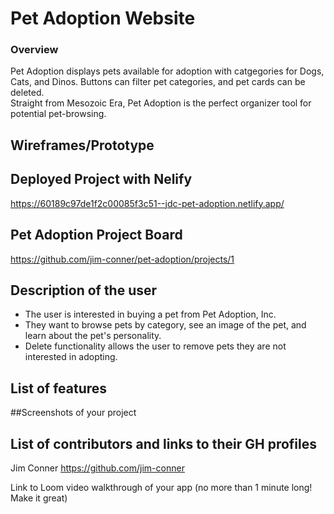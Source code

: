 # Pet Adoption Website

### Overview
Pet Adoption displays pets available for adoption with catgegories for Dogs, Cats, and Dinos. 
Buttons can filter pet categories, and pet cards can be deleted.  
Straight from Mesozoic Era, Pet Adoption is the perfect organizer tool for potential pet-browsing.

## Wireframes/Prototype

## Deployed Project with Nelify 
https://60189c97de1f2c00085f3c51--jdc-pet-adoption.netlify.app/

## Pet Adoption Project Board
https://github.com/jim-conner/pet-adoption/projects/1

## Description of the user
- The user is interested in buying a pet from Pet Adoption, Inc. 
- They want to browse pets by category, see an image of the pet,
    and learn about the pet's personality.
- Delete functionality allows the user to remove pets they are not interested in adopting.

## List of features
##Screenshots of your project

## List of contributors and links to their GH profiles
Jim Conner https://github.com/jim-conner

Link to Loom video walkthrough of your app (no more than 1 minute long! Make it great)
